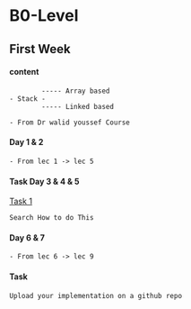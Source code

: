 # B0-Level

## First Week

#### content
~~~
        ----- Array based
- Stack - 
        ----- Linked based

- From Dr walid youssef Course 
~~~
#### Day 1 & 2
~~~
- From lec 1 -> lec 5
~~~

#### Task Day 3 & 4 & 5
[Task 1](https://drive.google.com/file/d/1Xcs5uh-wWpDKzC0DvZtj2d6-WuB9Hduy/view?usp=sharing)
~~~
Search How to do This
~~~

#### Day 6 & 7
~~~
- From lec 6 -> lec 9
~~~

#### Task 
~~~
Upload your implementation on a github repo
~~~
